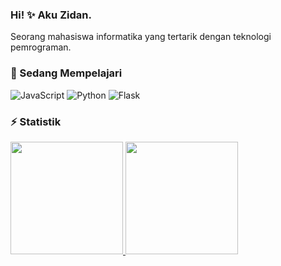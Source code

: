 ### Hi! ✨ Aku Zidan.

Seorang mahasiswa informatika yang tertarik dengan teknologi pemrograman.

### 🌱 Sedang Mempelajari
![JavaScript](https://img.shields.io/badge/javascript-%23323330.svg?style=for-the-badge&logo=javascript&logoColor=%23F7DF1E) ![Python](https://img.shields.io/badge/python-3670A0?style=for-the-badge&logo=python&logoColor=ffdd54) ![Flask](https://img.shields.io/badge/flask-%23000.svg?style=for-the-badge&logo=flask&logoColor=white)

### ⚡ Statistik  
<p align="left">
<a href="https://github.com/zidankusumafirdaus">
  <img height="180em" src="https://github-readme-stats.vercel.app/api?username=zidankusumafirdaus&theme=algolia&hide_border=false&include_all_commits=true&count_private=true"/>
  <img height="180em" src="https://github-readme-stats.vercel.app/api/top-langs/?username=zidankusumafirdaus&theme=algolia&hide_border=false&include_all_commits=true&count_private=true&layout=compact"/>
</a>
</p>
